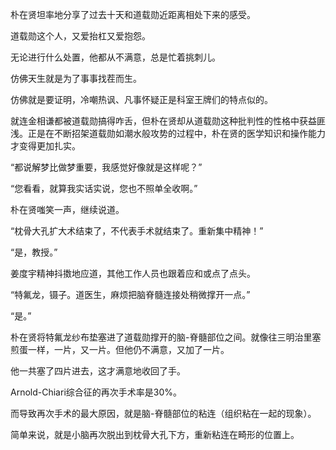 朴在贤坦率地分享了过去十天和道载勋近距离相处下来的感受。

道载勋这个人，又爱抬杠又爱抱怨。

无论进行什么处置，他都从不满意，总是忙着挑刺儿。

仿佛天生就是为了事事找茬而生。

仿佛就是要证明，冷嘲热讽、凡事怀疑正是科室王牌们的特点似的。

就连金相谦都被道载勋搞得咋舌，但朴在贤却从道载勋这种批判性的性格中获益匪浅。正是在不断招架道载勋如潮水般攻势的过程中，朴在贤的医学知识和操作能力才变得更加扎实。

“都说解梦比做梦重要，我感觉好像就是这样呢？”

“您看看，就算我实话实说，您也不照单全收啊。”

朴在贤嗤笑一声，继续说道。

“枕骨大孔扩大术结束了，不代表手术就结束了。重新集中精神！”

“是，教授。”

姜度宇精神抖擞地应道，其他工作人员也跟着应和或点了点头。

“特氟龙，镊子。道医生，麻烦把脑脊髓连接处稍微撑开一点。”

“是。”

朴在贤将特氟龙纱布垫塞进了道载勋撑开的脑-脊髓部位之间。就像往三明治里塞煎蛋一样，一片，又一片。但他仍不满意，又加了一片。

他一共塞了四片进去，这才满意地收回了手。

Arnold-Chiari综合征的再次手术率是30%。

而导致再次手术的最大原因，就是脑-脊髓部位的粘连（组织粘在一起的现象）。

简单来说，就是小脑再次脱出到枕骨大孔下方，重新粘连在畸形的位置上。